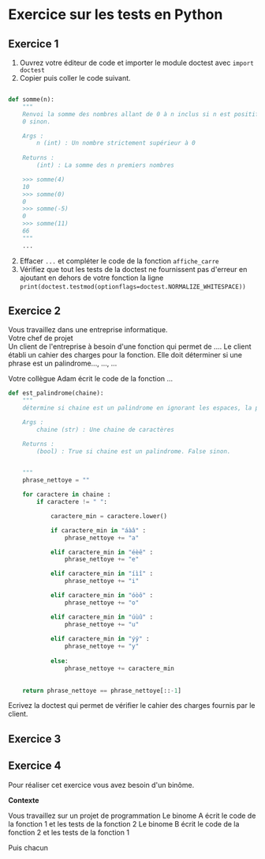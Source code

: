 # Exercice sur les tests en Python  

## Exercice 1  
1. Ouvrez votre éditeur de code et importer le module doctest avec `import doctest`
2. Copier puis coller le code suivant. 

```Python  

def somme(n):
    """
    Renvoi la somme des nombres allant de 0 à n inclus si n est positif. 
    0 sinon.

    Args : 
        n (int) : Un nombre strictement supérieur à 0  
    
    Returns : 
        (int) : La somme des n premiers nombres

    >>> somme(4)
    10
    >>> somme(0)
    0 
    >>> somme(-5)
    0
    >>> somme(11)
    66
    """
    ...

```

2. Effacer `...` et compléter le code de la fonction `affiche_carre` 
3. Vérifiez que tout les tests de la doctest ne fournissent pas d'erreur en ajoutant en dehors de votre fonction la ligne `print(doctest.testmod(optionflags=doctest.NORMALIZE_WHITESPACE))`




## Exercice 2  

Vous travaillez dans une entreprise informatique.   
Votre chef de projet  
Un client de l'entreprise à besoin d'une fonction qui permet de ....
Le client établi un cahier des charges pour la fonction.
Elle doit déterminer si une phrase est un palindrome..., ..., ...  

Votre collègue Adam écrit le code de la fonction ... 

```Python
def est_palindrome(chaine):
    """
    détermine si chaine est un palindrome en ignorant les espaces, la ponctuation les voyelles accentuées et la casse

    Args :
        chaine (str) : Une chaine de caractères 

    Returns :
        (bool) : True si chaine est un palindrome. False sinon. 

    
    """
    phrase_nettoye = ""

    for caractere in chaine :  
        if caractere != " ":

            caractere_min = caractere.lower()

            if caractere_min in "áàâ" : 
                phrase_nettoye += "a"

            elif caractere_min in "éèê" : 
                phrase_nettoye += "e"

            elif caractere_min in "íìî" : 
                phrase_nettoye += "i"

            elif caractere_min in "óòô" : 
                phrase_nettoye += "o"

            elif caractere_min in "úùû" : 
                phrase_nettoye += "u"
                        
            elif caractere_min in "ýŷ" : 
                phrase_nettoye += "y"
            
            else:
                phrase_nettoye += caractere_min
                           
    
    return phrase_nettoye == phrase_nettoye[::-1]
```

Ecrivez la doctest qui permet de vérifier le cahier des charges fournis par le client.

## Exercice 3  

## Exercice 4  

Pour réaliser cet exercice vous avez besoin d'un binôme.  

__Contexte__

Vous travaillez sur un projet de programmation 
Le binome A écrit le code de la fonction 1 et les tests de la fonction 2 
Le binome B écrit le code de la fonction 2 et les tests de la fonction 1

Puis chacun